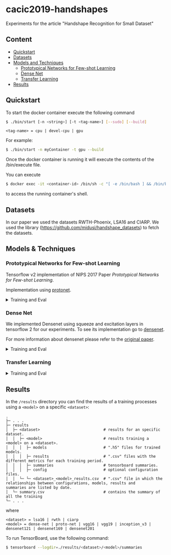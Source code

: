 # cacic2019-handshapes
Experiments for the article "Handshape Recognition for Small Dataset" 

## Content

- [Quickstart](#quickstart)
- [Datasets](#datasets)
- [Models and Techniques](#models-&-techniques)
  - [Prototypical Networks for Few-shot Learning](#prototypical-networks-for-few-shot-learning)
  - [Dense Net](#dense-net)
  - [Transfer Learning](#transfer-learning)
- [Results](#results)

## Quickstart

To start the docker container execute the following command

```sh
$ ./bin/start [-n <string>] [-t <tag-name>] [--sudo] [--build]
```

```
<tag-name> = cpu | devel-cpu | gpu
```

For example:

```sh
$ ./bin/start -n myContainer -t gpu --build
```

Once the docker container is running it will execute the contents of the /bin/execute file.

You can execute

```sh
$ docker exec -it <container-id> /bin/sh -c "[ -e /bin/bash ] && /bin/bash || /bin/sh"
```
to access the running container's shell.

## Datasets

In our paper we used the datasets RWTH-Phoenix, LSA16 and CIARP. We used the library (https://github.com/midusi/handshape_datasets) to fetch the datasets.

## Models & Techniques

### Prototypical Networks for Few-shot Learning

Tensorflow v2 implementation of NIPS 2017 Paper _Prototypical Networks for Few-shot Learning_.

Implementation using [protonet](https://github.com/ulises-jeremias/prototypical-networks-tf).

<details><summary>Training and Eval</summary>

#### Training

Run the following command to run training on `<config>` with default parameters.

```sh
$ ./bin/run --model protonet --mode train --config <config>
```

`<config> = lsa16 | rwth | ciarp`

#### Evaluating

To run evaluation on a specific dataset

```sh
$ ./bin/run --model protonet --mode eval --config <config>
```

`<config> = lsa16 | rwth | ciarp`
</details>

### Dense Net

We implemented Densenet using squeeze and excitation layers in tensorflow 2 for our experiments. To see its implementation go to [densenet](https://github.com/okason97/DenseNet-Tensorflow2).

For more information about densenet please refer to the [original paper](https://arxiv.org/abs/1608.06993).

<details><summary>Training and Eval</summary>

#### Training

Run the following command to run training on `<config>` with default parameters.

```sh
$ ./bin/run --model densenet --mode train --config <config>
```

`<config> = lsa16 | rwth | ciarp`

#### Evaluating

To run evaluation on a specific dataset

```sh
$ ./bin/run --model densenet --mode eval --config <config>
```

`<config> = lsa16 | rwth | ciarp`
</details>

### Transfer Learning

<details><summary>Training and Eval</summary>

#### Training

Run the following command to run training on `<config>` with default parameters.

```sh
$ ./bin/run --tl --model <model> --mode train --config <config>
```

```
<model> = vgg16 | vgg19 | inception_v3 | densenet121 | densenet169 | densenet201
<config> = lsa16 | rwth | ciarp
```
#### Evaluating

To run evaluation on a specific dataset

```sh
$ ./bin/run --tl --model <model> --mode eval --config <config>
```

```
<model> = vgg16 | vgg19 | inception_v3 | densenet121 | densenet169 | densenet201
<config> = lsa16 | rwth | ciarp
```
</details>

## Results

In the `/results` directory you can find the results of a training processes using a `<model>` on a specific `<dataset>`:

```
.
├─ . . .
├─ results
│  ├─ <dataset>                            # results for an specific dataset.
│  │  ├─ <model>                           # results training a <model> on a <dataset>.
│  │  │  ├─ models                         # ".h5" files for trained models.
│  │  │  ├─ results                        # ".csv" files with the different metrics for each training period.
│  │  │  ├─ summaries                      # tensorboard summaries.
│  │  │  ├─ config                         # optional configuration files.
│  │  └─ └─ <dataset>_<model>_results.csv  # ".csv" file in which the relationships between configurations, models, results and 
summaries are listed by date.
│  └─ summary.csv                          # contains the summary of all the training
└─ . . .
```

where

```
<dataset> = lsa16 | rwth | ciarp
<model> = dense-net | proto-net | vgg16 | vgg19 | inception_v3 | densenet121 | densenet169 | densenet201
```

To run TensorBoard, use the following command:

```sh
$ tensorboard --logdir=./results/<dataset>/<model>/summaries
```
